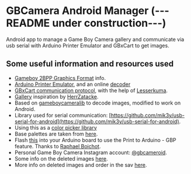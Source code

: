 # GBCamera Android Manager (---README under construction---)
Android app to manage a Game Boy Camera gallery and communicate via usb serial with Arduino Printer Emulator and GBxCart to get images.

## Some useful information and resources used
  * [Gameboy 2BPP Graphics Format](https://www.huderlem.com/demos/gameboy2bpp.html) info.
  * [Arduino Printer Emulator](https://mofosyne.github.io/arduino-gameboy-printer-emulator/), and an online [decoder](https://mofosyne.github.io/arduino-gameboy-printer-emulator/GameBoyPrinterDecoderJS/gameboy_printer_js_raw_decoder.html)
  * [GBxCart communication protocol](https://github.com/lesserkuma/FlashGBX/blob/master/FlashGBX/hw_GBxCartRW.py), with the help of [Lesserkuma](https://github.com/lesserkuma).
  * [Gallery](https://herrzatacke.github.io/gb-printer-web/#/gallery) inspiration by [HerrZatacke](https://github.com/HerrZatacke/gb-printer-web).
  * Based on [gameboycameralib](https://github.com/KodeMunkie/gameboycameralib) to decode images, modified to work on Android.
  * Library used for serial communication: [https://github.com/mik3y/usb-serial-for-android](https://github.com/mik3y/usb-serial-for-android).
  * Using this as a [color picker library](https://github.com/QuadFlask/colorpicker)
  * Base palettes are taken from [here](https://www.npmjs.com/package/gb-palettes).
  * Flash [this](https://github.com/Mraulio/GBCamera-Android-Manager/blob/improv/resourcesGithub/Printer_interface.ino) into your Arduino board to use the Print to Arduino - GBP feature. Thanks to [Raphael Boichot](https://github.com/Raphael-Boichot).
  * Personal Game Boy Camera Instagram account: [@gbcameroid](https://www.instagram.com/gbcameroid/).
  * Some info on the deleted images [here](https://www.insidegadgets.com/2017/07/11/learning-about-gameboy-camera-saves-and-converting-stored-images-to-bitmap/).
  * More info on deleted images and order in the sav [here](https://github.com/Raphael-Boichot/Inject-pictures-in-your-Game-Boy-Camera-saves#part-1-injecting-custom-pictures-into-the-save).


